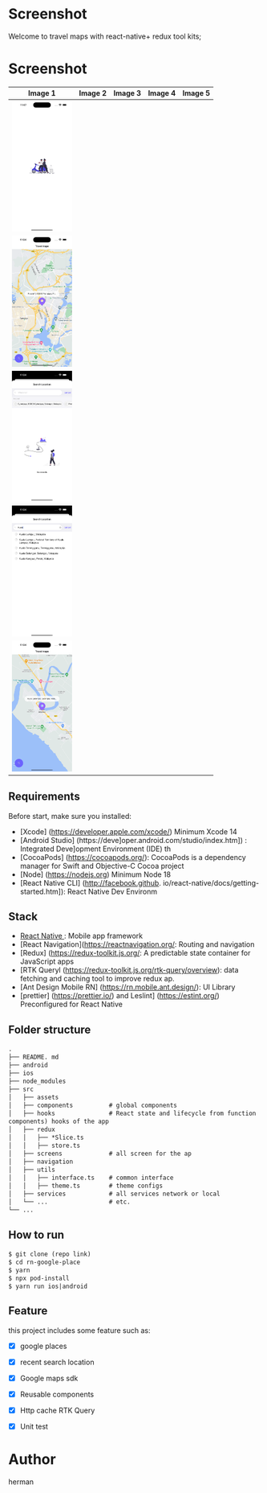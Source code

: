 # Screenshot

Welcome to travel maps with react-native+ redux tool kits;

# Screenshot

| Image 1 | Image 2 | Image 3 | Image 4 | Image 5 |
| :---:   | :---:   | :---:   | :---:   | :---:   |
| <img src="https://github.com/herarya/rn-google-place/blob/main/screenshots/5.png" width="120"> 
| <img src="https://github.com/herarya/rn-google-place/blob/main/screenshots/1.png" width="120"> 
| <img src="https://github.com/herarya/rn-google-place/blob/main/screenshots/2.png" width="120">  
| <img src="https://github.com/herarya/rn-google-place/blob/main/screenshots/3.png" width="120"> 
| <img src="https://github.com/herarya/rn-google-place/blob/main/screenshots/4.png" width="120"> 

## Requirements

Before start, make sure you installed:

- [Xcode] (https://developer.apple.com/xcode/) Minimum Xcode 14
- [Android Studio] (https://deve]oper.android.com/studio/index.htm]) : Integrated Deve]opment Environment (IDE) th
- [CocoaPods] (https://cocoapods.org/): CocoaPods is a dependency manager for Swift and Objective-C Cocoa project
- [Node] (https://nodejs.org) Minimum Node 18
- [React Native CLI] (http://facebook.github. io/react-native/docs/getting-started.htm]): React Native Dev Environm


## Stack
-   [React Native ](https://facebook.github.io/react-native/): Mobile app framework
-   [React Navigation](https://reactnavigation.org/: Routing and navigation
-   [Redux] (https://redux-toolkit.js.org/: A predictable state container for JavaScript apps
-   [RTK Queryl (https://redux-toolkit.js.org/rtk-query/overview): data fetching and caching tool to improve redux ap.
-   [Ant Design Mobile RN] (https://rn.mobile.ant.design/): UI Library
-   [prettier] (https://prettier.io/) and Leslint] (https://estint.org/) Preconfigured for React Native

## Folder structure

```
.
├── README. md 
├── android 
├── ios
├── node_modules
├── src                    
│   ├── assets              
│   ├── components          # global components
│   ├── hooks               # React state and lifecycle from function components) hooks of the app
│   ├── redux              
│   │   ├── *Slice.ts      
│   │   ├── store.ts     
│   ├── screens             # all screen for the ap
│   ├── navigation         
│   ├── utils 
│   │   ├── interface.ts    # common interface
│   │   ├── theme.ts        # theme configs 
│   ├── services            # all services network or local
│   └── ...                 # etc.
└── ...

```


## How to run

```shell
$ git clone (repo link)
$ cd rn-google-place
$ yarn
$ npx pod-install
$ yarn run ios|android
```

## Feature

this project includes some feature such as:

- [x] google places
- [x] recent search location
- [x] Google maps sdk
- [x] Reusable components
- [x] Http cache RTK Query
- [x] Unit test


# Author

herman

